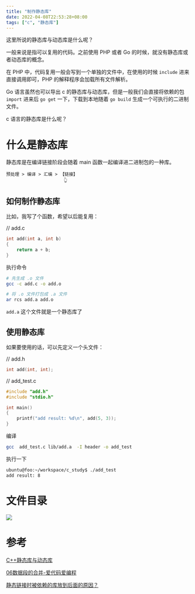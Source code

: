 ```yaml
---
title: "制作静态库"
date: 2022-04-08T22:53:28+08:00
tags: ["c", "静态库"]
---
```


这里所说的静态库与动态库是什么呢？

一般来说是指可以复用的代码。之前使用 PHP 或者 Go 的时候，就没有静态库或者动态库的概念。

在 PHP 中，代码复用一般会写到一个单独的文件中，在使用的时候 `include` 进来直接调用即可，PHP 的解释程序会加载所有文件解析。

Go 语言虽然也可以导出 c 的静态库与动态库，但是一般我们会直接将依赖的包 `import` 进来后 `go get` 一下，下载到本地随着 `go build` 生成一个可执行的二进制文件。

c 语言的静态库是什么呢？
# 什么是静态库
静态库是在编译链接阶段会随着 main 函数一起编译进二进制包的一种库。


```plain
预处理 > 编译 > 汇编 > 【链接】
                      👆
```

## 如何制作静态库
比如，我写了个函数，希望以后能复用：

// add.c
```c
int add(int a, int b)
{
	return a + b;
}
```

执行命令
```bash
# 先生成 .o 文件
gcc -c add.c -o add.o

# 将 .o 文件打包成 .a 文件
ar rcs add.a add.o
```

`add.a` 这个文件就是一个静态库了

## 使用静态库
如果要使用的话，可以先定义一个头文件：

// add.h
```c
int add(int, int);
```

// add_test.c
```c
#include "add.h"
#include "stdio.h"

int main()
{
	printf("add result: %d\n", add(5, 3));
}
```

编译
```bash
gcc  add_test.c lib/add.a  -I header -o add_test
```

执行一下


```bash
ubuntu@foo:~/workspace/c_study$ ./add_test
add result: 8
```

# 文件目录
![](Pasted%20image%2020220409153728.png)
# 参考

[C++静态库与动态库](https://www.cnblogs.com/skynet/p/3372855.html)

[06数据段的合并-爱代码爱编程](https://icode.best/i/59327733700686)

[静态链接时被依赖的库放到后面的原因？](https://blog.csdn.net/dreamvyps/article/details/80962091)
